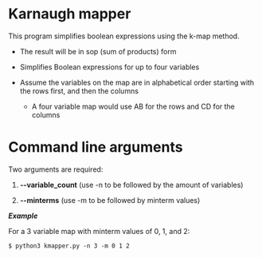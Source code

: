 # Karnaugh mapper

This program simplifies boolean expressions using the k-map method.

* The result will be in sop (sum of products) form

* Simplifies Boolean expressions for up to four variables

* Assume the variables on the map are in alphabetical order starting with the rows first, and then the columns

  * A four variable map would use AB for the rows and CD for the columns

# Command line arguments

Two arguments are required:

  1. **--variable_count** (use -n to be followed by the amount of variables)

  2. **--minterms** (use -m to be followed by minterm values)

_**Example**_

For a 3 variable map with minterm values of 0, 1, and 2:

```
$ python3 kmapper.py -n 3 -m 0 1 2
```
